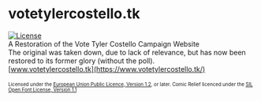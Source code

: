 # votetylercostello.tk
[![License](/img/eupl_1.2_badge.svg)](/LICENCE.txt)<br />
A Restoration of the Vote Tyler Costello Campaign Website<br />
The original was taken down, due to lack of relevance, but has now been restored to its former glory (without the poll).<br />
[www.votetylercostello.tk](https://www.votetylercostello.tk/)<br /><br />
<sub><sup>Licensed under the [European Union Public Licence, Version 1.2](/LICENCE.txt), or later.
Comic Relief licenced under the [SIL Open Font License, Version 1.1](/fonts/LICENCE.txt)</sup></sub>